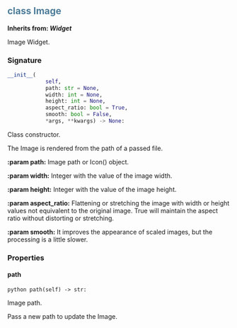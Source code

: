 #  

## <h2 style="color: #4d7c99;">class Image</h2>


**Inherits from: _Widget_**

Image Widget.


### Signature

```python
__init__(
            self,
            path: str = None,
            width: int = None,
            height: int = None,
            aspect_ratio: bool = True,
            smooth: bool = False,
            *args, **kwargs) -> None:
```

Class constructor.

  The Image is rendered from the path of a passed file.

  
**:param path:** 
   Image path or Icon() object.
  
**:param width:** 
   Integer with the value of the image width.
  
**:param height:** 
   Integer with the value of the image height.
  
**:param aspect_ratio:** 
   Flattening or stretching the image with width or height values not 
   equivalent to the original image. True will maintain the aspect 
   ratio without distorting or stretching.
  
**:param smooth:** 
   It improves the appearance of scaled images, but the processing is 
   a little slower.
  


### Properties


#### path

```python path(self) -> str:```

Image path.

  Pass a new path to update the Image.
  
